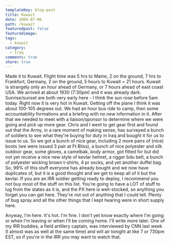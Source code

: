 ```yaml
---
templateKey: blog-post
title: Kuwait
date: 2004-07-06
path: /kuwait
featuredpost: false
featuredimage:
tags:
  - kuwait
category:
  - Iraq
comments: true
share: true
---
```


Made it to Kuwait. Flight time was 5 hrs to Maine, 2 on the ground, 7 hrs to Frankfurt, Germany, 2 on the ground, 5 hours to Kuwait = 21 hours. Kuwait is strangely only an hour ahead of Germany, or 7 hours ahead of east coast USA. We arrived at about 1930 (7:30pm) and it was already dark. Sunrise/sunset are both very early here - I think the sun rose before 5am today. Right now it is very hot in Kuwait. Getting off the plane I think it was about 100-105 degrees out. We had an hour bus ride to camp, then some accountability formations and a briefing with no new information in it. After that we needed to meet with a liaison/sponsor to determine where we were going and pick up more gear. Chris and I went to get gear first and found out that the Army, in a rare moment of making sense, has surveyed a bunch of soldiers to see what they're buying for duty in Iraq and bought it for us to issue to us. So we got a bunch of nice gear, including 2 more pairs of (nice) boots (we were issued 3 pair at Ft Bliss), a bunch of nice polyester and silk outdoor gear, some gloves, a camelbak, body armor, got fitted for but did not yet receive a nice new style of kevlar helmet, a rigger bdu belt, a bunch of polyester wicking brown t-shirts, 4 pr socks, and yet another duffel bag. So, 99% of this stuff everyone has already bought and we now have duplicates of, but it is a good thought and we get to keep all of it but the kevlar. If you are an IRR soldier getting ready to deploy, I recommend you not buy most of the stuff on this list. You're going to have a LOT of stuff to lug from the states as it is, and the PX here is well-stocked, so anything you forget you can get here. They're not out of anything that I could tell. Plenty of bug spray and all the other things that I kept hearing were in short supply here.

Anyway, I'm here. It's hot. I'm fine. I don't yet know exactly where I'm going or when I'm leaving or when I'll be coming home. I'll write more later. One of my IRR buddies, a field artillery captain, was interviewed by CNN last week (I almost was as well at the same time) and will air tonight at like 7 or 730pm EST, so if you're in the IRR you may want to watch that.
